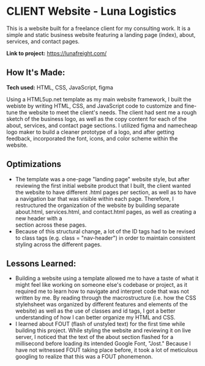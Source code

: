 # CLIENT Website - Luna Logistics
This is a website built for a freelance client for my consulting work. It is a simple and static business website featuring a landing page (index), about, services, and contact pages. 

**Link to project:** https://lunafreight.com/

## How It's Made:

**Tech used:** HTML, CSS, JavaScript, figma 

Using a HTML5up.net template as my main website framework, I built the webiste by writing HTML, CSS, and JavaScript code to customize and fine-tune the website to meet the client's needs. The client had sent me a rough sketch of the business logo, as well as the copy content for each of the about, services, and contact page sections. I utilized figma and namecheap logo maker to build a cleaner prototype of a logo, and after getting feedback, incorporated the font, icons, and color scheme within the website.

## Optimizations

- The template was a one-page "landing page" website style, but after reviewing the first initial website product that I built, the client wanted the website to have different .html pages per section, as well as to have a navigation bar that was visible within each page. Therefore, I restructured the organization of the website by building separate about.html, services.html, and contact.html pages, as well as creating a new header with a <nav> section across these pages. 
- Because of this structural change, a lot of the ID tags had to be revised to class tags (e.g. class = "nav-header") in order to maintain consistent styling across the different pages. 

## Lessons Learned:

- Building a website using a template allowed me to have a taste of what it might feel like working on someone else's codebase or project, as it required me to learn how to navigate and interpret code that was not written by me. By reading through the macrostructure (i.e. how the CSS stylehsheet was organized by different features and elements of the website) as well as the use of classes and id tags, I got a better understanding of how I can better organize my HTML and CSS. 
- I learned about FOUT (flash of unstyled text) for the first time while building this project. While styling the website and reviewing it on live server, I noticed that the text of the about section flashed for a millisecond before loading its intended Google Font, "Jost." Because I have not witnessed FOUT taking place before, it took a lot of meticulous googling to realize that this was a FOUT phonemenon. 


